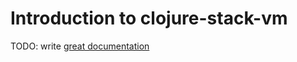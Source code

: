 # Introduction to clojure-stack-vm

TODO: write [great documentation](http://jacobian.org/writing/what-to-write/)
